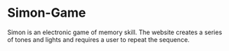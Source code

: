 # Simon-Game
Simon is an electronic game of memory skill. The website creates a series of tones and lights and requires a user to repeat the sequence.
